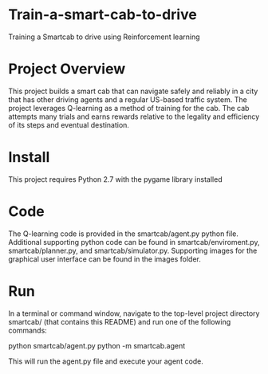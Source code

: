 # Train-a-smart-cab-to-drive
Training a Smartcab to drive using Reinforcement learning

# Project Overview

This project builds a smart cab that can navigate safely and reliably in a city that has other driving agents and a regular US-based traffic system. The project leverages Q-learning as a method of training for the cab. The cab attempts many trials and earns rewards relative to the legality and efficiency of its steps and eventual destination.

# Install

This project requires Python 2.7 with the pygame library installed

# Code

The Q-learning code is provided in the smartcab/agent.py python file. Additional supporting python code can be found in smartcab/enviroment.py, smartcab/planner.py, and smartcab/simulator.py. Supporting images for the graphical user interface can be found in the images folder.

# Run

In a terminal or command window, navigate to the top-level project directory smartcab/ (that contains this README) and run one of the following commands:

python smartcab/agent.py python -m smartcab.agent

This will run the agent.py file and execute your agent code.
